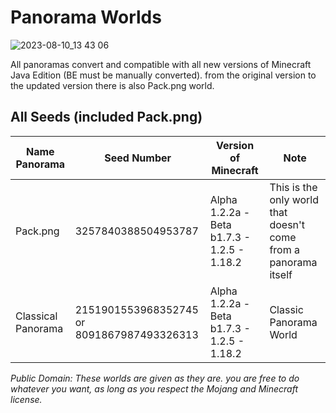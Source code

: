 # Panorama Worlds

![2023-08-10_13 43 06](https://github.com/Loweredgames/Panorama-Worlds/assets/55211569/5038fbe1-a803-401c-a20c-564be8636d33)

All panoramas convert and compatible with all new versions of Minecraft Java Edition (BE must be manually converted).
from the original version to the updated version
there is also Pack.png world.

## All Seeds (included Pack.png)

| Name Panorama |    Seed Number    | Version of Minecraft       | Note |
|---------------|-------------------|----------------------------|-------|
|Pack.png       |3257840388504953787|Alpha 1.2.2a - Beta b1.7.3 - 1.2.5 - 1.18.2|This is the only world that doesn't come from a panorama itself|
|Classical Panorama|2151901553968352745 or 8091867987493326313|Alpha 1.2.2a - Beta b1.7.3 - 1.2.5 - 1.18.2|Classic Panorama World|

_Public Domain: These worlds are given as they are. you are free to do whatever you want, as long as you respect the Mojang and Minecraft license._
